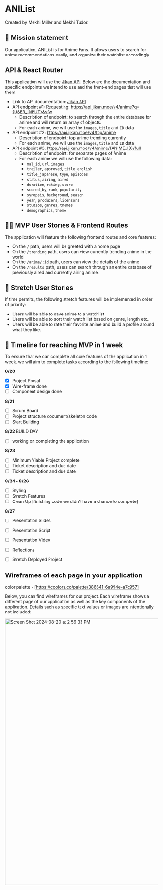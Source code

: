 # ANIList

Created by Mekhi Miller and Mekhi Tudor.

## 🚀 Mission statement

Our application, ANIList is for Anime Fans. It allows users to search for anime recommendations easily, and organize their watchlist accordingly. 

## API & React Router

This application will use the [Jikan API](https://jikan.moe/). Below are the documentation and specific endpoints we intend to use and the front-end pages that will use them.

- Link to API documentation: [Jikan API](https://jikan.moe/)
- API endpoint #1: Requesting: https://api.jikan.moe/v4/anime?q={USER_INPUT}&sfw
  - Description of endpoint: to search through the entire database for anime and will return an array of objects.
  - For each anime, we will use the `images`, `title` and `ID` data
- API endpoint #2: https://api.jikan.moe/v4/top/anime
  - Description of endpoint: top anime trending currently
  - For each anime, we will use the `images`, `title` and `ID` data
- API endpoint #3: https://api.jikan.moe/v4/anime/{ANIME_ID}/full
  - Description of endpoint: for separate pages of Anime
  - For each anime we will use the following data:
    - `mal_id`, `url`, `images`
    - `trailer`, `approved`, `title_english`
    - `title_japanese`, `type`, `episodes`
    - `status`, `airing`, `aired`
    - `duration`, `rating`, `score`
    - `scored_by`, `rank`, `popularity`
    - `synopsis`, `background`, `season`
    - `year`, `producers`, `licensors`
    - `studios`, `genres`, `themes`
    - `demographics`, `theme`

## 👩‍💻 MVP User Stories & Frontend Routes

The application will feature the following frontend routes and core features:

* On the `/` path, users will be greeted with a home page
* On the `/trending` path, users can view currently trending anime in the world
* On the `/anime/:id` path, users can view the details of the anime
* On the `/results` path, users can search through an entire database of previously aired and currently airing anime.

## 🤔 Stretch User Stories

If time permits, the following stretch features will be implemented in order of priority:

* Users will be able to save anime to a watchlist
* Users will be able to sort their watch list based on genre, length etc..
* Users will be able to rate their favorite anime and build a profile around what they like.

## 📆 Timeline for reaching MVP in 1 week

To ensure that we can complete all core features of the application in 1 week, we will aim to complete tasks according to the following timeline:

**8/20**
- [x] Project Prosal 
- [x] Wire-frame done 
- [ ] Component design done 

**8/21**
- [ ] Scrum Board
- [ ] Project structure document/skeleton code
- [ ] Start Building

**8/22** BUILD DAY
- [ ] working on completing the application
      


**8/23**
- [ ] Minimum Viable Project  complete
- [ ] Ticket description and due date
- [ ] Ticket description and due date

**8/24 - 8/26**
- [ ] Styling
- [ ] Stretch Features
- [ ] Clean Up [finishing code we didn't have a chance to complete]

**8/27**
- [ ] Presentation Slides
- [ ] Presentation Script
- [ ] Presentation Video
- [ ] Reflections
- [ ] Stretch Deployed Project


      
## Wireframes of each page in your application
color palette - [https://coolors.co/palette/386641-6a994e-a7c957]

Below, you can find wireframes for our project. Each wireframe shows a different page of our application as well as the key components of the application. Details such as specific text values or images are intentionally not included:

<img width="875" alt="Screen Shot 2024-08-20 at 2 56 33 PM" src="https://github.com/user-attachments/assets/78bf0f76-d09e-4b5f-a2b7-176049801765">
